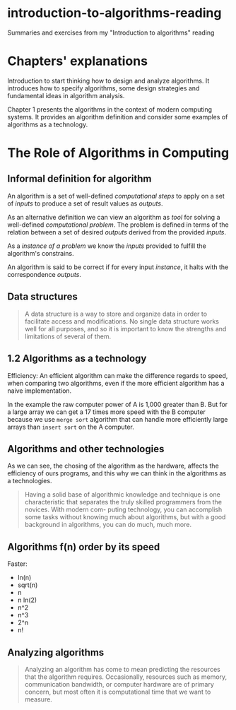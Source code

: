 introduction-to-algorithms-reading
==================================

Summaries and exercises from my "Introduction to algorithms" reading

Chapters' explanations
======================

Introduction to start thinking how to design and analyze algorithms. It introduces how to specify algorithms, some design strategies and fundamental ideas in algorithm analysis.

Chapter 1 presents the algorithms in the context of modern computing systems. It provides an algorithm definition and consider some examples of algorithms as a technology.

The Role of Algorithms in Computing
===================================

Informal definition for algorithm
---------------------------------

An algorithm is a set of well-defined *computational steps* to apply on a set of *inputs* to produce a set of result values as *outputs*.

As an alternative definition we can view an algorithm as *tool* for solving a well-defined *computational problem*. The problem is defined in terms of the relation between a set of desired *outputs* derived from the provided *inputs*.

As a *instance of a problem* we know the *inputs* provided to fulfill the algorithm's constrains.

An algorithm is said to be correct if for every input *instance*, it halts with the correspondence *outputs*.

Data structures
---------------

> A data structure is a way to store and organize data in order to facilitate access and modifications. No single data structure works well for all purposes, and so it is important to know the strengths and limitations of several of them.

1.2 Algorithms as a technology
------------------------------

Efficiency: An efficient algorithm can make the difference regards to speed, when comparing two algorithms, even if the more efficient algorithm has a naive implementation.

In the example the raw computer power of A is 1,000 greater than B. But for a large array we can get a 17 times more speed with the B computer because we use `merge sort` algorithm that can handle more efficiently large arrays than `insert sort` on the A computer.

Algorithms and other technologies
---------------------------------

As we can see, the chosing of the algorithm as the hardware, affects the efficiency of ours programs, and this why we can think in the algorithms as a technologies.

> Having a solid base of algorithmic knowledge and technique is one characteristic that separates the truly skilled programmers from the novices. With modern com- puting technology, you can accomplish some tasks without knowing much about algorithms, but with a good background in algorithms, you can do much, much more.

Algorithms f(n) order by its speed
-----------------------------------

Faster:
* ln(n)
* sqrt(n)
* n
* n ln(2)
* n^2
* n^3
* 2^n
* n!

Analyzing algorithms
--------------------

> Analyzing an algorithm has come to mean predicting the resources that the algorithm requires. Occasionally, resources such as memory, communication bandwidth, or computer hardware are of primary concern, but most often it is computational time that we want to measure.
